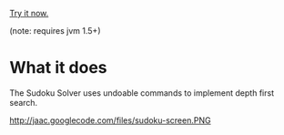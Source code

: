 [Try it now.](http://jaac.googlecode.com/files/Sudoku-jse5-v0.5.jar)

(note: requires jvm 1.5+)

# What it does #

The Sudoku Solver uses undoable commands to implement depth first search.

http://jaac.googlecode.com/files/sudoku-screen.PNG